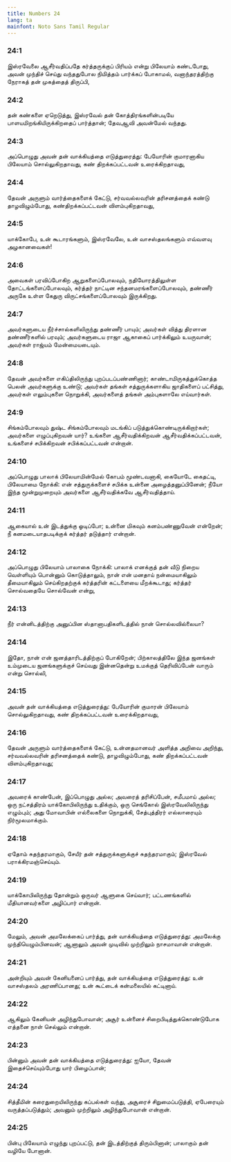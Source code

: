 ```yaml
---
title: Numbers 24
lang: ta
mainfont: Noto Sans Tamil Regular
---
```


###  24:1

இஸ்ரவேலை ஆசீர்வதிப்பதே கர்த்தருக்குப் பிரியம் என்று பிலேயாம் கண்டபோது, அவன் முந்திச் செய்து வந்ததுபோல நிமித்தம் பார்க்கப் போகாமல், வனாந்தரத்திற்கு நேராகத் தன் முகத்தைத் திருப்பி,

###  24:2

தன் கண்களை ஏறெடுத்து, இஸ்ரவேல் தன் கோத்திரங்களின்படியே பாளயமிறங்கியிருக்கிறதைப் பார்த்தான்; தேவஆவி அவன்மேல் வந்தது.

###  24:3

அப்பொழுது அவன் தன் வாக்கியத்தை எடுத்துரைத்து: பேயோரின் குமாரனாகிய பிலேயாம் சொல்லுகிறதாவது, கண் திறக்கப்பட்டவன் உரைக்கிறதாவது,

###  24:4

தேவன் அருளும் வார்த்தைகளைக் கேட்டு, சர்வவல்லவரின் தரிசனத்தைக் கண்டு தாழவிழும்போது, கண்திறக்கப்பட்டவன் விளம்புகிறதாவது,

###  24:5

யாக்கோபே, உன் கூடாரங்களும், இஸ்ரவேலே, உன் வாசஸ்தலங்களும் எவ்வளவு அழகானவைகள்!

###  24:6

அவைகள் பரவிப்போகிற ஆறுகளைப்போலவும், நதியோரத்திலுள்ள தோட்டங்களைப்போலவும், கர்த்தர் நாட்டின சந்தனமரங்களைப்போலவும், தண்ணீர் அருகே உள்ள கேதுரு விருட்சங்களைப்போலவும் இருக்கிறது.

###  24:7

அவர்களுடைய நீர்ச்சால்களிலிருந்து தண்ணீர் பாயும்; அவர்கள் வித்து திரளான தண்ணீர்களில் பரவும்; அவர்களுடைய ராஜா ஆகாகைப் பார்க்கிலும் உயருவான்; அவர்கள் ராஜ்யம் மேன்மையடையும்.

###  24:8

தேவன் அவர்களை எகிப்திலிருந்து புறப்படப்பண்ணினார்; காண்டாமிருகத்துக்கொத்த பெலன் அவர்களுக்கு உண்டு; அவர்கள் தங்கள் சத்துருக்களாகிய ஜாதிகளைப் பட்சித்து, அவர்கள் எலும்புகளை நொறுக்கி, அவர்களைத் தங்கள் அம்புகளாலே எய்வார்கள்.

###  24:9

சிங்கம்போலவும் துஷ்ட சிங்கம்போலவும் மடங்கிப் படுத்துக்கொண்டிருக்கிறார்கள்; அவர்களை எழுப்புகிறவன் யார்? உங்களை ஆசீர்வதிக்கிறவன் ஆசீர்வதிக்கப்பட்டவன், உங்களைச் சபிக்கிறவன் சபிக்கப்பட்டவன் என்றான்.

###  24:10

அப்பொழுது பாலாக் பிலேயாமின்மேல் கோபம் மூண்டவனாகி, கையோடே கைதட்டி, பிலேயாமை நோக்கி: என் சத்துருக்களைச் சபிக்க உன்னை அழைத்தனுப்பினேன்; நீயோ இந்த மூன்றுமுறையும் அவர்களை ஆசீர்வதிக்கவே ஆசீர்வதித்தாய்.

###  24:11

ஆகையால் உன் இடத்துக்கு ஓடிப்போ; உன்னை மிகவும் கனம்பண்ணுவேன் என்றேன்; நீ கனமடையாதபடிக்குக் கர்த்தர் தடுத்தார் என்றான்.

###  24:12

அப்பொழுது பிலேயாம் பாலாகை நோக்கி: பாலாக் எனக்குத் தன் வீடு நிறைய வெள்ளியும் பொன்னும் கொடுத்தாலும், நான் என் மனதாய் நன்மையாகிலும் தீமையாகிலும் செய்கிறதற்குக் கர்த்தரின் கட்டளையை மீறக்கூடாது; கர்த்தர் சொல்வதையே சொல்வேன் என்று,

###  24:13

நீர் என்னிடத்திற்கு அனுப்பின ஸ்தானாபதிகளிடத்தில் நான் சொல்லவில்லையா?

###  24:14

இதோ, நான் என் ஜனத்தாரிடத்திற்குப் போகிறேன்; பிற்காலத்திலே இந்த ஜனங்கள் உம்முடைய ஜனங்களுக்குச் செய்வது இன்னதென்று உமக்குத் தெரிவிப்பேன் வாரும் என்று சொல்லி,

###  24:15

அவன் தன் வாக்கியத்தை எடுத்துரைத்து: பேயோரின் குமாரன் பிலேயாம் சொல்லுகிறதாவது, கண் திறக்கப்பட்டவன் உரைக்கிறதாவது,

###  24:16

தேவன் அருளும் வார்த்தைகளைக் கேட்டு, உன்னதமானவர் அளித்த அறிவை அறிந்து, சர்வவல்லவரின் தரிசனத்தைக் கண்டு, தாழவிழும்போது, கண் திறக்கப்பட்டவன் விளம்புகிறதாவது;

###  24:17

அவரைக் காண்பேன், இப்பொழுது அல்ல; அவரைத் தரிசிப்பேன், சமீபமாய் அல்ல; ஒரு நட்சத்திரம் யாக்கோபிலிருந்து உதிக்கும், ஒரு செங்கோல் இஸ்ரவேலிலிருந்து எழும்பும்; அது மோவாபின் எல்லைகளை நொறுக்கி, சேத்புத்திரர் எல்லாரையும் நிர்மூலமாக்கும்.

###  24:18

ஏதோம் சுதந்தரமாகும், சேயீர் தன் சத்துருக்களுக்குச் சுதந்தரமாகும்; இஸ்ரவேல் பராக்கிரமஞ்செய்யும்.

###  24:19

யாக்கோபிலிருந்து தோன்றும் ஒருவர் ஆளுகை செய்வார்; பட்டணங்களில் மீதியானவர்களை அழிப்பார் என்றான்.

###  24:20

மேலும், அவன் அமலேக்கைப் பார்த்து, தன் வாக்கியத்தை எடுத்துரைத்து: அமலேக்கு முந்தியெழும்பினவன்; ஆனாலும் அவன் முடிவில் முற்றிலும் நாசமாவான் என்றான்.

###  24:21

அன்றியும் அவன் கேனியனைப் பார்த்து, தன் வாக்கியத்தை எடுத்துரைத்து: உன் வாசஸ்தலம் அரணிப்பானது; உன் கூட்டைக் கன்மலையில் கட்டினாய்.

###  24:22

ஆகிலும் கேனியன் அழிந்துபோவான்; அசூர் உன்னைச் சிறைபிடித்துக்கொண்டுபோக எத்தனை நாள் செல்லும் என்றான்.

###  24:23

பின்னும் அவன் தன் வாக்கியத்தை எடுத்துரைத்து: ஐயோ, தேவன் இதைச்செய்யும்போது யார் பிழைப்பான்;

###  24:24

சித்தீமின் கரைதுறையிலிருந்து கப்பல்கள் வந்து, அசூரைச் சிறுமைப்படுத்தி, ஏபேரையும் வருத்தப்படுத்தும்; அவனும் முற்றிலும் அழிந்துபோவான் என்றான்.

###  24:25

பின்பு பிலேயாம் எழுந்து புறப்பட்டு, தன் இடத்திற்குத் திரும்பினான்; பாலாகும் தன் வழியே போனான்.

